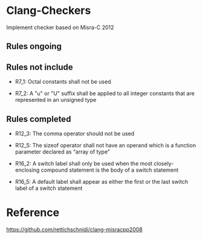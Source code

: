 # Clang-Checkers

Implement checker based on Misra-C 2012

## Rules ongoing


## Rules not include

* R7_1:  Octal constants shall not be used

* R7_2:  A "u" or "U" suffix shall be applied to all integer constants that are represented in an unsigned type


## Rules completed

* R12_3:  The comma operator should not be used

* R12_5:  The sizeof operator shall not have an operand which is a function parameter declared as “array of type”

* R16_2: A switch label shall only be used when the most closely-enclosing compound statement is the body of a switch statement

* R16_5: A default label shall appear as either the first or the last switch label of a switch statement

# Reference

https://github.com/rettichschnidi/clang-misracpp2008

